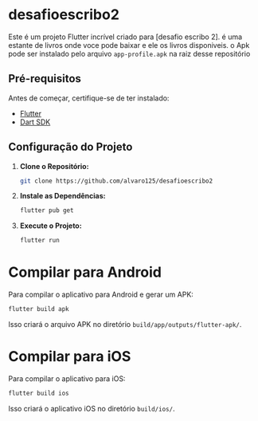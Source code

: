 # desafioescribo2


Este é um projeto Flutter incrível criado para [desafio escribo 2].
é uma estante de livros onde voce pode baixar e ele os livros disponiveis.
o Apk pode ser instalado pelo arquivo `app-profile.apk` na raiz desse repositório

## Pré-requisitos

Antes de começar, certifique-se de ter instalado:

- [Flutter](https://flutter.dev/docs/get-started/install)
- [Dart SDK](https://dart.dev/get-dart)

## Configuração do Projeto

1. **Clone o Repositório:**

   ```bash
   git clone https://github.com/alvaro125/desafioescribo2
2. **Instale as Dependências:**

   ```bash
   flutter pub get

3. **Execute o Projeto:**

   ```bash
   flutter run

# Compilar para Android
Para compilar o aplicativo para Android e gerar um APK:
```bash
flutter build apk
```
Isso criará o arquivo APK no diretório `build/app/outputs/flutter-apk/`.

# Compilar para iOS
Para compilar o aplicativo para iOS:

```bash
flutter build ios
```
Isso criará o aplicativo iOS no diretório `build/ios/`.